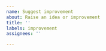 ```yaml
---
name: Suggest improvement
about: Raise an idea or improvement
title: ''
labels: improvement
assignees: ''

---
```



